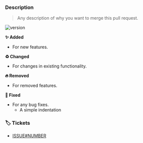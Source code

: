 ### Description
> Any description of why you want to merge this pull request.

![version](https://img.shields.io/badge/version-v0.0.0-EBCB8B?style=for-the-badge)

**✨ Added**
-   For new features.

**♻️ Changed**
-   For changes in existing functionality.

**🔥 Removed**
-   For removed features.

**🐛 Fixed**
-   For any bug fixes.
    -   A simple indentation

### 🏷 Tickets
- [ISSUE#NUMBER](https://github.com/Three-Points/gitflow/issues/NUMBER)
